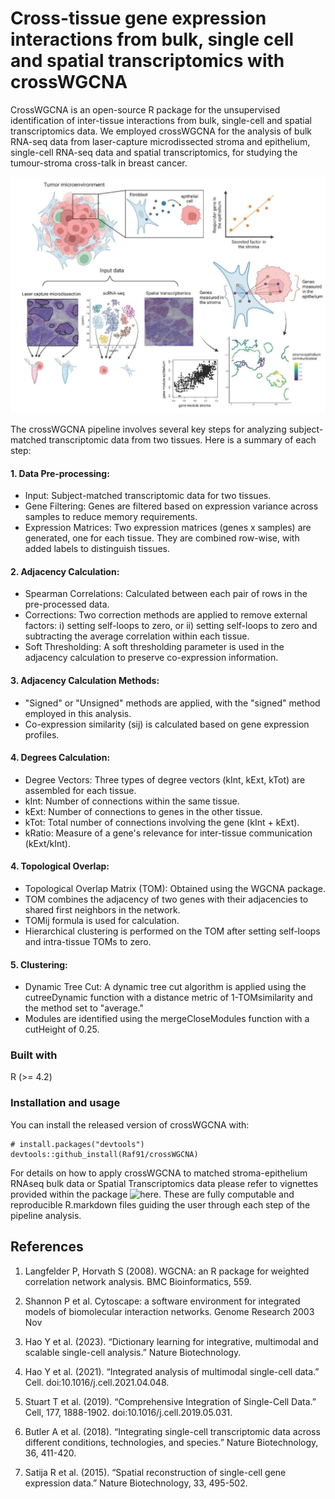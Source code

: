 # Cross-tissue gene expression interactions from bulk, single cell and spatial transcriptomics with crossWGCNA

CrossWGCNA is an open-source R package for the unsupervised identification of inter-tissue interactions from bulk, single-cell and spatial transcriptomics data. 
We employed crossWGCNA for the analysis of bulk RNA-seq data from laser-capture microdissected stroma and epithelium, single-cell RNA-seq data and spatial transcriptomics, for studying the tumour-stroma cross-talk in breast cancer.

![alt text](https://github.com/Raf91/crossWGCNA/blob/main/Graphical_Abstract.png)

The crossWGCNA pipeline involves several key steps for analyzing subject-matched transcriptomic data from two tissues. Here is a summary of each step:

####  1. Data Pre-processing:
- Input: Subject-matched transcriptomic data for two tissues.
- Gene Filtering: Genes are filtered based on expression variance across samples to reduce memory requirements.
- Expression Matrices: Two expression matrices (genes x samples) are generated, one for each tissue. They are combined row-wise, with added labels to distinguish tissues.

#### 2. Adjacency Calculation:
- Spearman Correlations: Calculated between each pair of rows in the pre-processed data.
- Corrections: Two correction methods are applied to remove external factors: i) setting self-loops to zero, or ii) setting self-loops to zero and subtracting the average correlation within each tissue.
- Soft Thresholding: A soft thresholding parameter is used in the adjacency calculation to preserve co-expression information.

#### 3. Adjacency Calculation Methods:
- "Signed" or "Unsigned" methods are applied, with the "signed" method employed in this analysis.
- Co-expression similarity (sij) is calculated based on gene expression profiles.

#### 4. Degrees Calculation:
- Degree Vectors: Three types of degree vectors (kInt, kExt, kTot) are assembled for each tissue.
- kInt: Number of connections within the same tissue.
- kExt: Number of connections to genes in the other tissue.
- kTot: Total number of connections involving the gene (kInt + kExt).
- kRatio: Measure of a gene's relevance for inter-tissue communication (kExt/kInt).

#### 4. Topological Overlap:
- Topological Overlap Matrix (TOM): Obtained using the WGCNA package.
- TOM combines the adjacency of two genes with their adjacencies to shared first neighbors in the network.
- TOMij formula is used for calculation.
- Hierarchical clustering is performed on the TOM after setting self-loops and intra-tissue TOMs to zero.

#### 5. Clustering:
- Dynamic Tree Cut: A dynamic tree cut algorithm is applied using the cutreeDynamic function with a distance metric of 1-TOMsimilarity and the method set to "average."
- Modules are identified using the mergeCloseModules function with a cutHeight of 0.25.

### Built with 

R (>= 4.2)

### Installation and usage

You can install the released version of crossWGCNA with:

```
# install.packages("devtools")
devtools::github_install(Raf91/crossWGCNA)
```

For details on how to apply crossWGCNA to matched stroma-epithelium RNAseq bulk data or Spatial Transcriptomics data please refer to vignettes provided within the package ![here](https://github.com/Raf91/crossWGCNA/blob/main/vignettes/). These are fully computable and reproducible R.markdown files guiding the user through each step of the pipeline analysis. 

## References

1. Langfelder P, Horvath S (2008). WGCNA: an R package for weighted correlation network analysis. BMC Bioinformatics, 559.

3. Shannon P et al. Cytoscape: a software environment for integrated models of biomolecular interaction networks.
Genome Research 2003 Nov

4. Hao Y et al. (2023). “Dictionary learning for integrative, multimodal and scalable single-cell analysis.” Nature Biotechnology. 

5. Hao Y et al. (2021). “Integrated analysis of multimodal single-cell data.” Cell. doi:10.1016/j.cell.2021.04.048.

6. Stuart T et al. (2019). “Comprehensive Integration of Single-Cell Data.” Cell, 177, 1888-1902. doi:10.1016/j.cell.2019.05.031.
    
7. Butler A et al. (2018). “Integrating single-cell transcriptomic data across different conditions, technologies, and species.” Nature Biotechnology, 36, 411-420.

8. Satija R et al. (2015). “Spatial reconstruction of single-cell gene expression data.” Nature Biotechnology, 33, 495-502. 

